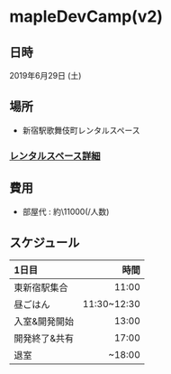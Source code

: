 # mapleDevCamp(v2)

## 日時
2019年6月29日 (土)
## 場所
- 新宿駅歌舞伎町レンタルスペース

### [レンタルスペース詳細](https://www.spacemarket.com/spaces/dipekd8xvtk36wcv)

## 費用
- 部屋代 : 約\11000(/人数)

## スケジュール
| 1日目 | 時間 |
| :--------- | ----------: |
| 東新宿駅集合       | 11:00 |
| 昼ごはん       | 11:30~12:30 |
| 入室&開発開始       | 13:00 |
| 開発終了&共有     |      17:00 |
| 退室       | ~18:00 |

<!--
| 2日目 | 時間 |
| :--------- | ----------: |
| チェックアウト       |        10:00 |
| 自由時間     |      15:00 |
| 晩ごはん       |        19:00 |
| 新宿駅解散         |          21:00 |
-->

<!--
## チーム分け
| Aチーム | Bチーム |
| :--------- | ----------: |
| - | - |
☆: 運転手
-->
